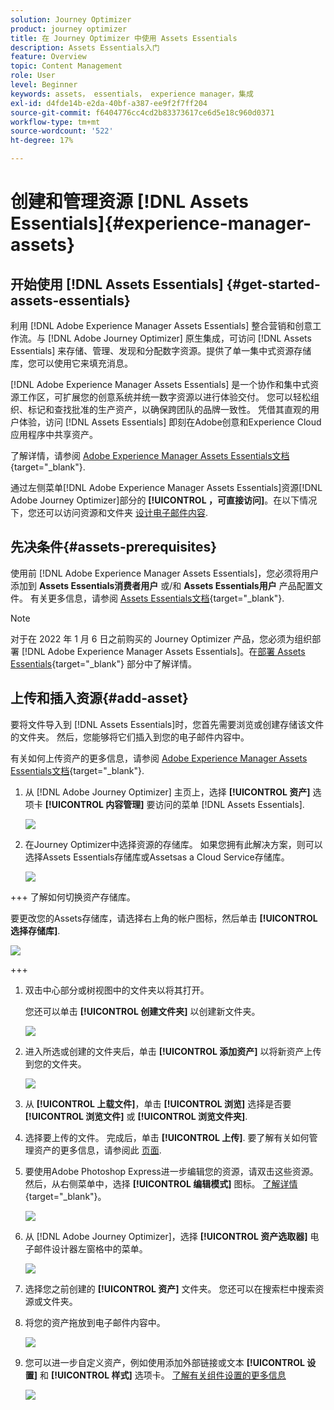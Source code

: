 ```yaml
---
solution: Journey Optimizer
product: journey optimizer
title: 在 Journey Optimizer 中使用 Assets Essentials
description: Assets Essentials入门
feature: Overview
topic: Content Management
role: User
level: Beginner
keywords: assets， essentials， experience manager，集成
exl-id: d4fde14b-e2da-40bf-a387-ee9f2f7ff204
source-git-commit: f6404776cc4cd2b83373617ce6d5e18c960d0371
workflow-type: tm+mt
source-wordcount: '522'
ht-degree: 17%

---
```


# 创建和管理资源 [!DNL Assets Essentials]{#experience-manager-assets}

## 开始使用 [!DNL Assets Essentials] {#get-started-assets-essentials}

利用 [!DNL Adobe Experience Manager Assets Essentials] 整合营销和创意工作流。与 [!DNL Adobe Journey Optimizer] 原生集成，可访问 [!DNL Assets Essentials] 来存储、管理、发现和分配数字资源。提供了单一集中式资源存储库，您可以使用它来填充消息。

[!DNL Adobe Experience Manager Assets Essentials] 是一个协作和集中式资源工作区，可扩展您的创意系统并统一数字资源以进行体验交付。 您可以轻松组织、标记和查找批准的生产资产，以确保跨团队的品牌一致性。 凭借其直观的用户体验，访问 [!DNL Assets Essentials] 即刻在Adobe创意和Experience Cloud应用程序中共享资产。

了解详情，请参阅 [Adobe Experience Manager Assets Essentials文档](https://experienceleague.adobe.com/docs/experience-manager-assets-essentials/help/introduction.html){target="_blank"}.

通过左侧菜单[!DNL Adobe Experience Manager Assets Essentials]资源[!DNL Adobe Journey Optimizer]部分的 **[!UICONTROL ，可直接访问]**。在以下情况下，您还可以访问资源和文件夹 [设计电子邮件内容](../email/get-started-email-design.md).

## 先决条件{#assets-prerequisites}

使用前 [!DNL Adobe Experience Manager Assets Essentials]，您必须将用户添加到 **Assets Essentials消费者用户** 或/和 **Assets Essentials用户** 产品配置文件。 有关更多信息，请参阅 [Assets Essentials文档](https://experienceleague.adobe.com/docs/experience-manager-assets-essentials/help/deploy-administer.html?lang=zh-Hans){target="_blank"}.

>[!NOTE]
>对于在 2022 年 1 月 6 日之前购买的 Journey Optimizer 产品，您必须为组织部署 [!DNL Adobe Experience Manager Assets Essentials]。在[部署 Assets Essentials](https://experienceleague.adobe.com/docs/experience-manager-assets-essentials/help/deploy-administer.html?lang=zh-Hans){target="_blank"} 部分中了解详情。

## 上传和插入资源{#add-asset}

要将文件导入到 [!DNL Assets Essentials]时，您首先需要浏览或创建存储该文件的文件夹。 然后，您能够将它们插入到您的电子邮件内容中。

有关如何上传资产的更多信息，请参阅 [Adobe Experience Manager Assets Essentials文档](https://experienceleague.adobe.com/docs/experience-manager-assets-essentials/help/add-delete.html){target="_blank"}.

1. 从 [!DNL Adobe Journey Optimizer] 主页上，选择 **[!UICONTROL 资产]** 选项卡 **[!UICONTROL 内容管理]** 要访问的菜单 [!DNL Assets Essentials].

   ![](assets/media_library_1.png)

1. 在Journey Optimizer中选择资源的存储库。 如果您拥有此解决方案，则可以选择Assets Essentials存储库或Assetsas a Cloud Service存储库。

   ![](assets/media_library_4.png)

+++ 了解如何切换资产存储库。

   要更改您的Assets存储库，请选择右上角的帐户图标，然后单击 **[!UICONTROL 选择存储库]**.

   ![](assets/media_library_3.png)

+++

1. 双击中心部分或树视图中的文件夹以将其打开。

   您还可以单击 **[!UICONTROL 创建文件夹]** 以创建新文件夹。

   ![](assets/media_library_8.png)

1. 进入所选或创建的文件夹后，单击 **[!UICONTROL 添加资产]** 以将新资产上传到您的文件夹。

   ![](assets/media_library_2.png)

1. 从 **[!UICONTROL 上载文件]**，单击 **[!UICONTROL 浏览]** 选择是否要 **[!UICONTROL 浏览文件]** 或 **[!UICONTROL 浏览文件夹]**.

1. 选择要上传的文件。 完成后，单击 **[!UICONTROL 上传]**. 要了解有关如何管理资产的更多信息，请参阅此 [页面](https://experienceleague.adobe.com/docs/experience-manager-assets-essentials/help/manage-organize.html).

1. 要使用Adobe Photoshop Express进一步编辑您的资源，请双击这些资源。 然后，从右侧菜单中，选择 **[!UICONTROL 编辑模式]** 图标。 [了解详情](https://experienceleague.adobe.com/docs/experience-manager-assets-essentials/help/edit-images.html){target="_blank"}。

   ![](assets/media_library_12.png)

1. 从 [!DNL Adobe Journey Optimizer]，选择 **[!UICONTROL 资产选取器]** 电子邮件设计器左窗格中的菜单。

   ![](assets/media_library_5.png)

1. 选择您之前创建的 **[!UICONTROL 资产]** 文件夹。 您还可以在搜索栏中搜索资源或文件夹。

1. 将您的资产拖放到电子邮件内容中。

   ![](assets/media_library_6.png)

1. 您可以进一步自定义资产，例如使用添加外部链接或文本 **[!UICONTROL 设置]** 和 **[!UICONTROL 样式]** 选项卡。 [了解有关组件设置的更多信息](../email/content-components.md)

   ![](assets/media_library_13.png)

   <!--
    After adding your asset to your email, use the **[!UICONTROL Find similar Stock photos]** option to locate Stock photos that match the content, color, and composition of your image. [Learn more about Adobe Stock](stock.md).

    Note that this option is available for licensed/unlicensed Stock images and images from your Assets folder. 

    ![](assets/media_library_14.png)
    -->
